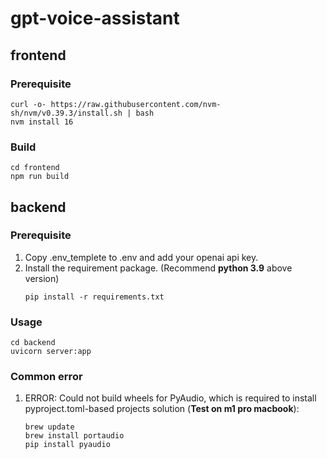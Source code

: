 # gpt-voice-assistant

## frontend
### Prerequisite
```
curl -o- https://raw.githubusercontent.com/nvm-sh/nvm/v0.39.3/install.sh | bash
nvm install 16
```

### Build
```{bash}
cd frontend
npm run build
```

## backend
### Prerequisite
1. Copy .env_templete to .env and add your openai api key.
2. Install the requirement package. (Recommend **python 3.9** above version)
    ```
    pip install -r requirements.txt
    ```
### Usage
```{bash}
cd backend
uvicorn server:app
```
### Common error
1. ERROR: Could not build wheels for PyAudio, which is required to install pyproject.toml-based projects
solution (**Test on m1 pro macbook**):
    ```
    brew update
    brew install portaudio
    pip install pyaudio
    ```